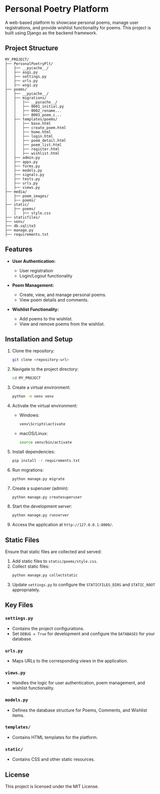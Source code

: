 # Personal Poetry Platform

A web-based platform to showcase personal poems, manage user registrations, and provide wishlist functionality for poems. This project is built using Django as the backend framework.

## Project Structure

```
MY_PROJECT/
├── PersonalPoetryPlt/
│   ├── __pycache__/
│   ├── asgi.py
│   ├── settings.py
│   ├── urls.py
│   ├── wsgi.py
├── poems/
│   ├── __pycache__/
│   ├── migrations/
│   │   ├── __pycache__/
│   │   ├── 0001_initial.py
│   │   ├── 0002_rename...
│   │   ├── 0003_poem_c...
│   ├── templates/poems/
│   │   ├── base.html
│   │   ├── create_poem.html
│   │   ├── home.html
│   │   ├── login.html
│   │   ├── poem_detail.html
│   │   ├── poem_list.html
│   │   ├── register.html
│   │   ├── wishlist.html
│   ├── admin.py
│   ├── apps.py
│   ├── forms.py
│   ├── models.py
│   ├── signals.py
│   ├── tests.py
│   ├── urls.py
│   ├── views.py
├── media/
│   ├── poem_images/
│   ├── poems/
├── static/
│   ├── poems/
│   │   ├── style.css
├── staticfiles/
├── venv/
├── db.sqlite3
├── manage.py
├── requirements.txt
```

## Features

- **User Authentication:**
  - User registration
  - Login/Logout functionality
  
- **Poem Management:**
  - Create, view, and manage personal poems.
  - View poem details and comments.

- **Wishlist Functionality:**
  - Add poems to the wishlist.
  - View and remove poems from the wishlist.

## Installation and Setup

1. Clone the repository:
   ```bash
   git clone <repository-url>
   ```

2. Navigate to the project directory:
   ```bash
   cd MY_PROJECT
   ```

3. Create a virtual environment:
   ```bash
   python -m venv venv
   ```

4. Activate the virtual environment:
   - Windows:
     ```bash
     venv\Scripts\activate
     ```
   - macOS/Linux:
     ```bash
     source venv/bin/activate
     ```

5. Install dependencies:
   ```bash
   pip install -r requirements.txt
   ```

6. Run migrations:
   ```bash
   python manage.py migrate
   ```

7. Create a superuser (admin):
   ```bash
   python manage.py createsuperuser
   ```

8. Start the development server:
   ```bash
   python manage.py runserver
   ```

9. Access the application at `http://127.0.0.1:8000/`.

## Static Files

Ensure that static files are collected and served:
1. Add static files to `static/poems/style.css`.
2. Collect static files:
   ```bash
   python manage.py collectstatic
   ```
3. Update `settings.py` to configure the `STATICFILES_DIRS` and `STATIC_ROOT` appropriately.

## Key Files

### `settings.py`
- Contains the project configurations.
- Set `DEBUG = True` for development and configure the `DATABASES` for your database.

### `urls.py`
- Maps URLs to the corresponding views in the application.

### `views.py`
- Handles the logic for user authentication, poem management, and wishlist functionality.

### `models.py`
- Defines the database structure for Poems, Comments, and Wishlist items.

### `templates/`
- Contains HTML templates for the platform.

### `static/`
- Contains CSS and other static resources.

## License
This project is licensed under the MIT License.


